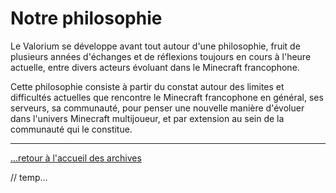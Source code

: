 # Notre philosophie

Le Valorium se développe avant tout autour d'une philosophie, fruit de plusieurs années d'échanges et de réflexions toujours en cours à l'heure actuelle, entre divers acteurs évoluant dans le Minecraft francophone.

Cette philosophie consiste à partir du constat autour des limites et difficultés actuelles que rencontre le Minecraft francophone en général, ses serveurs, sa communauté, pour penser une nouvelle manière d'évoluer dans l'univers Minecraft multijoueur, et par extension au sein de la communauté qui le constitue.





---

[...retour à l'accueil des archives](../accueil.md)

// temp...



